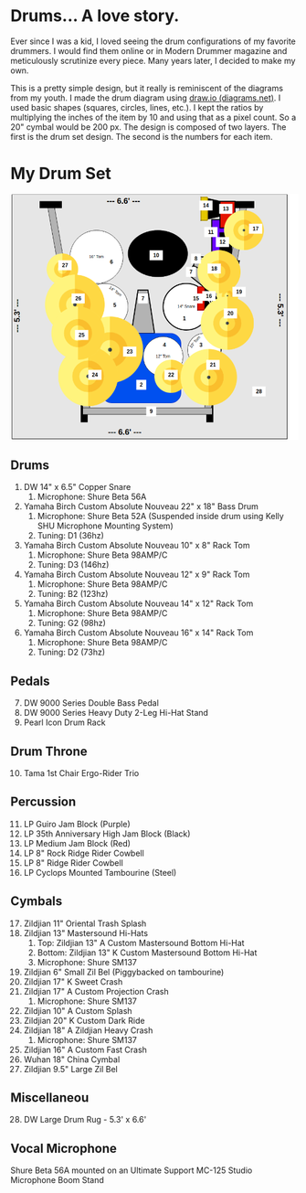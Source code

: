 # Drums... A love story.

Ever since I was a kid, I loved seeing the drum configurations of my favorite drummers. I would find them online or in Modern Drummer magazine and meticulously scrutinize every piece. Many years later, I decided to make my own.

This is a pretty simple design, but it really is reminiscent of the diagrams from my youth. I made the drum diagram using [draw.io (diagrams.net)](https://www.drawio.com/). I used basic shapes (squares, circles, lines, etc.). I kept the ratios by multiplying the inches of the item by 10 and using that as a pixel count. So a 20" cymbal would be 200 px. The design is composed of two layers. The first is the drum set design. The second is the numbers for each item.

# My Drum Set

![Drum Set With Item Map](Assets/DrumSetWithItemMap.png)

## Drums

1. DW 14" x 6.5" Copper Snare
   1. Microphone: Shure Beta 56A
2. Yamaha Birch Custom Absolute Nouveau 22" x 18" Bass Drum
   1. Microphone: Shure Beta 52A (Suspended inside drum using Kelly SHU Microphone Mounting System)
   2. Tuning: D1 (36hz)
3. Yamaha Birch Custom Absolute Nouveau 10" x 8" Rack Tom
   1. Microphone: Shure Beta 98AMP/C
   2. Tuning: D3 (146hz) 
4. Yamaha Birch Custom Absolute Nouveau 12" x 9" Rack Tom
   1. Microphone: Shure Beta 98AMP/C
   2. Tuning: B2 (123hz) 
5. Yamaha Birch Custom Absolute Nouveau 14" x 12" Rack Tom
   1. Microphone: Shure Beta 98AMP/C
   2. Tuning: G2 (98hz) 
6. Yamaha Birch Custom Absolute Nouveau 16" x 14" Rack Tom
   1. Microphone: Shure Beta 98AMP/C
   2. Tuning: D2 (73hz) 

## Pedals

7. DW 9000 Series Double Bass Pedal
8. DW 9000 Series Heavy Duty 2-Leg Hi-Hat Stand
9. Pearl Icon Drum Rack

## Drum Throne

10. Tama 1st Chair Ergo-Rider Trio

## Percussion

11. LP Guiro Jam Block (Purple)
12. LP 35th Anniversary High Jam Block (Black)
13. LP Medium Jam Block (Red)
14. LP 8" Rock Ridge Rider Cowbell
15. LP 8" Ridge Rider Cowbell
16. LP Cyclops Mounted Tambourine (Steel)

## Cymbals

17. Zildjian 11" Oriental Trash Splash
18. Zildjian 13" Mastersound Hi-Hats
    1. Top: Zildjian 13" A Custom Mastersound Bottom Hi-Hat
    2. Bottom: Zildjian 13" K Custom Mastersound Bottom  Hi-Hat
    3. Microphone: Shure SM137
19. Zildjian 6" Small Zil Bel (Piggybacked on tambourine)
20. Zildjian 17" K Sweet Crash
21. Zildjian 17" A Custom Projection Crash
    1. Microphone: Shure SM137
22. Zildjian 10" A Custom Splash
23. Zildjian 20" K Custom Dark Ride
24. Zildjian 18" A Zildjian Heavy Crash
    1. Microphone: Shure SM137
25. Zildjian 16" A Custom Fast Crash
26. Wuhan 18" China Cymbal
27. Zildjian 9.5" Large Zil Bel

## Miscellaneou
28. DW Large Drum Rug - 5.3' x 6.6'

## Vocal Microphone

Shure Beta 56A mounted on an Ultimate Support MC-125 Studio Microphone Boom Stand